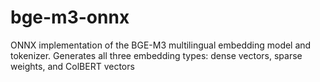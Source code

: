 # bge-m3-onnx
ONNX implementation of the BGE-M3 multilingual embedding model and tokenizer. Generates all three embedding types: dense vectors, sparse weights, and ColBERT vectors
